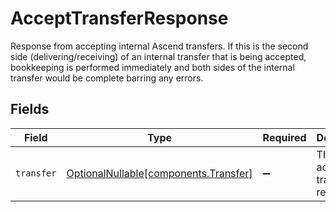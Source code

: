 # AcceptTransferResponse

Response from accepting internal Ascend transfers. If this is the second side (delivering/receiving) of an internal transfer that is being accepted, bookkeeping is performed immediately and both sides of the internal transfer would be complete barring any errors.


## Fields

| Field                                                                        | Type                                                                         | Required                                                                     | Description                                                                  |
| ---------------------------------------------------------------------------- | ---------------------------------------------------------------------------- | ---------------------------------------------------------------------------- | ---------------------------------------------------------------------------- |
| `transfer`                                                                   | [OptionalNullable[components.Transfer]](../../models/components/transfer.md) | :heavy_minus_sign:                                                           | The accepted transfer's resource                                             |